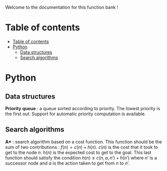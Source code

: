 Welcome to the documentation for this function bank !  

# Table of contents
- [Table of contents](#table-of-contents)
- [Python](#python)
  - [Data structures](#data-structures)
  - [Search algorithms](#search-algorithms)


# Python

## Data structures
**Priority queue** : a queue sorted according to priority. The lowest priority is the first out. Support for automatic priority computation is available.

## Search algorithms
**A\*** : search algorithm based on a cost function. This function should be the sum of two contributions : $f(n) = c(n) + h(n)$. $c(n)$ is the cost that it took to get to the node $n$. $h(n)$ is the expected cost to get to the goal. This last function should satisfy the condition $h(n) \le c(n, a, n') + h(n')$ where $n'$ is a successor node and $a$ is the action taken to get from $n$ to $n'$.
